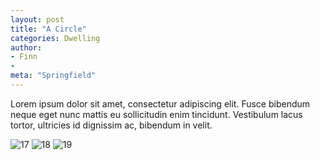 ```yaml
---
layout: post
title: "A Circle"
categories: Dwelling
author:
- Finn
- 
meta: "Springfield"
---
```


Lorem ipsum dolor sit amet, consectetur adipiscing elit. Fusce bibendum neque eget nunc mattis eu sollicitudin enim tincidunt. Vestibulum lacus tortor, ultricies id dignissim ac, bibendum in velit.



![17](https://user-images.githubusercontent.com/90552927/133401856-dfc36eb1-b174-4277-914e-672d5c6826e0.jpg)
![18](https://user-images.githubusercontent.com/90552927/133401870-e4a78c91-e901-4e9b-a823-97715d55afa4.jpg)
![19](https://user-images.githubusercontent.com/90552927/133401871-5e2e8a36-4e59-44e0-808a-e3fc76698916.jpg)
